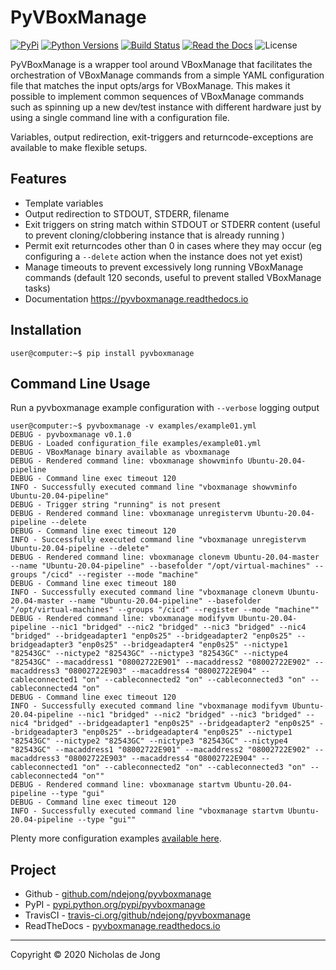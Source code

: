# PyVBoxManage
[![PyPi](https://img.shields.io/pypi/v/pyvboxmanage.svg)](https://pypi.python.org/pypi/pyvboxmanage/)
[![Python Versions](https://img.shields.io/pypi/pyversions/pyvboxmanage.svg)](https://github.com/ndejong/pyvboxmanage/)
[![Build Status](https://api.travis-ci.org/ndejong/pyvboxmanage.svg?branch=master)](https://travis-ci.org/ndejong/pyvboxmanage/)
[![Read the Docs](https://img.shields.io/readthedocs/pyvboxmanage)](https://pyvboxmanage.readthedocs.io)
![License](https://img.shields.io/github/license/ndejong/pyvboxmanage.svg)

PyVBoxManage is a wrapper tool around VBoxManage that facilitates the orchestration of VBoxManage commands from a
simple YAML configuration file that matches the input opts/args for VBoxManage.  This makes it possible to
implement common sequences of VBoxManage commands such as spinning up a new dev/test instance with different
hardware just by using a single command line with a configuration file.

Variables, output redirection, exit-triggers and returncode-exceptions are available to make flexible setups.

## Features
* Template variables
* Output redirection to STDOUT, STDERR, filename
* Exit triggers on string match within STDOUT or STDERR content (useful to prevent cloning/clobbering instance that is already running )
* Permit exit returncodes other than 0 in cases where they may occur (eg configuring a `--delete` action when the instance does not yet exist) 
* Manage timeouts to prevent excessively long running VBoxManage commands (default 120 seconds, useful to prevent stalled VBoxManage tasks)
* Documentation https://pyvboxmanage.readthedocs.io

## Installation
```shell
user@computer:~$ pip install pyvboxmanage
```

## Command Line Usage
Run a pyvboxmanage example configuration with `--verbose` logging output
```shell
user@computer:~$ pyvboxmanage -v examples/example01.yml 
DEBUG - pyvboxmanage v0.1.0
DEBUG - Loaded configuration_file examples/example01.yml
DEBUG - VBoxManage binary available as vboxmanage
DEBUG - Rendered command line: vboxmanage showvminfo Ubuntu-20.04-pipeline
DEBUG - Command line exec timeout 120
INFO - Successfully executed command line "vboxmanage showvminfo Ubuntu-20.04-pipeline"
DEBUG - Trigger string "running" is not present
DEBUG - Rendered command line: vboxmanage unregistervm Ubuntu-20.04-pipeline --delete
DEBUG - Command line exec timeout 120
INFO - Successfully executed command line "vboxmanage unregistervm Ubuntu-20.04-pipeline --delete"
DEBUG - Rendered command line: vboxmanage clonevm Ubuntu-20.04-master --name "Ubuntu-20.04-pipeline" --basefolder "/opt/virtual-machines" --groups "/cicd" --register --mode "machine"
DEBUG - Command line exec timeout 180
INFO - Successfully executed command line "vboxmanage clonevm Ubuntu-20.04-master --name "Ubuntu-20.04-pipeline" --basefolder "/opt/virtual-machines" --groups "/cicd" --register --mode "machine""
DEBUG - Rendered command line: vboxmanage modifyvm Ubuntu-20.04-pipeline --nic1 "bridged" --nic2 "bridged" --nic3 "bridged" --nic4 "bridged" --bridgeadapter1 "enp0s25" --bridgeadapter2 "enp0s25" --bridgeadapter3 "enp0s25" --bridgeadapter4 "enp0s25" --nictype1 "82543GC" --nictype2 "82543GC" --nictype3 "82543GC" --nictype4 "82543GC" --macaddress1 "08002722E901" --macaddress2 "08002722E902" --macaddress3 "08002722E903" --macaddress4 "08002722E904" --cableconnected1 "on" --cableconnected2 "on" --cableconnected3 "on" --cableconnected4 "on"
DEBUG - Command line exec timeout 120
INFO - Successfully executed command line "vboxmanage modifyvm Ubuntu-20.04-pipeline --nic1 "bridged" --nic2 "bridged" --nic3 "bridged" --nic4 "bridged" --bridgeadapter1 "enp0s25" --bridgeadapter2 "enp0s25" --bridgeadapter3 "enp0s25" --bridgeadapter4 "enp0s25" --nictype1 "82543GC" --nictype2 "82543GC" --nictype3 "82543GC" --nictype4 "82543GC" --macaddress1 "08002722E901" --macaddress2 "08002722E902" --macaddress3 "08002722E903" --macaddress4 "08002722E904" --cableconnected1 "on" --cableconnected2 "on" --cableconnected3 "on" --cableconnected4 "on""
DEBUG - Rendered command line: vboxmanage startvm Ubuntu-20.04-pipeline --type "gui"
DEBUG - Command line exec timeout 120
INFO - Successfully executed command line "vboxmanage startvm Ubuntu-20.04-pipeline --type "gui""
```

Plenty more configuration examples [available here](https://pyvboxmanage.readthedocs.io/en/latest/docs/configuration-examples/).

## Project
* Github - [github.com/ndejong/pyvboxmanage](https://github.com/ndejong/pyvboxmanage)
* PyPI - [pypi.python.org/pypi/pyvboxmanage](https://pypi.python.org/pypi/pyvboxmanage/)
* TravisCI - [travis-ci.org/github/ndejong/pyvboxmanage](https://travis-ci.org/github/ndejong/pyvboxmanage)
* ReadTheDocs - [pyvboxmanage.readthedocs.io](https://pyvboxmanage.readthedocs.io)

---
Copyright &copy; 2020 Nicholas de Jong
